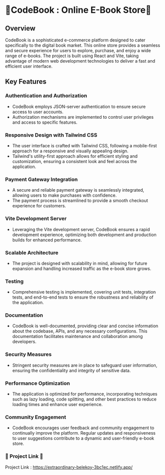 # 🧡CodeBook : Online E-Book Store🚀
## Overview
CodeBook is a sophisticated e-commerce platform designed to cater specifically to the digital book market. This online store provides a seamless and secure experience for users to explore, purchase, and enjoy a wide range of e-books. The project is built using React and Vite, taking advantage of modern web development technologies to deliver a fast and efficient user interface.

## Key Features

### Authentication and Authorization

- CodeBook employs JSON-server authentication to ensure secure access to user accounts.
- Authorization mechanisms are implemented to control user privileges and access to specific features.
### Responsive Design with Tailwind CSS

- The user interface is crafted with Tailwind CSS, following a mobile-first approach for a responsive and visually appealing design.
- Tailwind's utility-first approach allows for efficient styling and customization, ensuring a consistent look and feel across the application.
### Payment Gateway Integration

- A secure and reliable payment gateway is seamlessly integrated, allowing users to make purchases with confidence.
- The payment process is streamlined to provide a smooth checkout experience for customers.
### Vite Development Server

- Leveraging the Vite development server, CodeBook ensures a rapid development experience, optimizing both development and production builds for enhanced performance.
### Scalable Architecture

- The project is designed with scalability in mind, allowing for future expansion and handling increased traffic as the e-book store grows.
### Testing

- Comprehensive testing is implemented, covering unit tests, integration tests, and end-to-end tests to ensure the robustness and reliability of the application.
### Documentation

- CodeBook is well-documented, providing clear and concise information about the codebase, APIs, and any necessary configurations. This documentation facilitates maintenance and collaboration among developers.
### Security Measures

- Stringent security measures are in place to safeguard user information, ensuring the confidentiality and integrity of sensitive data.
### Performance Optimization

- The application is optimized for performance, incorporating techniques such as lazy loading, code splitting, and other best practices to reduce loading times and enhance user experience.
### Community Engagement

- CodeBook encourages user feedback and community engagement to continually improve the platform. Regular updates and responsiveness to user suggestions contribute to a dynamic and user-friendly e-book store.
### 🚀 Project Link 🎉
Project Link : https://extraordinary-belekoy-3bc1ec.netlify.app/
